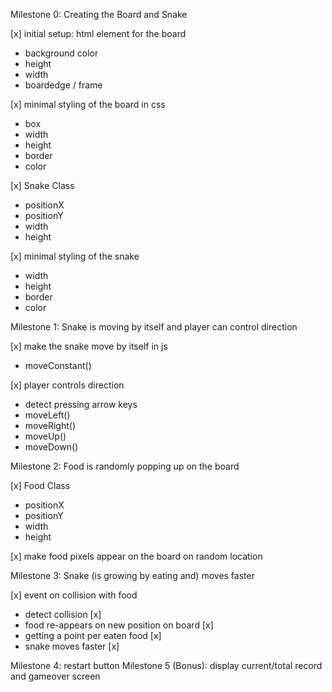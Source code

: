 Milestone 0: Creating the Board and Snake

[x] initial setup: html element for the board

- background color
- height
- width
- boardedge / frame

[x] minimal styling of the board in css

- box
- width
- height
- border
- color

[x] Snake Class

- positionX
- positionY
- width
- height

[x] minimal styling of the snake

- width
- height
- border
- color

Milestone 1: Snake is moving by itself and player can control direction

[x] make the snake move by itself in js

- moveConstant()

[x] player controls direction

- detect pressing arrow keys
- moveLeft()
- moveRight()
- moveUp()
- moveDown()

Milestone 2: Food is randomly popping up on the board

[x] Food Class

- positionX
- positionY
- width
- height

[x] make food pixels appear on the board on random location

Milestone 3: Snake (is growing by eating and) moves faster

[x] event on collision with food

- detect collision [x]
- food re-appears on new position on board [x]
- getting a point per eaten food [x]
- snake moves faster [x]

Milestone 4: restart button
Milestone 5 (Bonus): display current/total record and gameover screen
